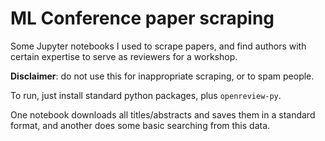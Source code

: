 # ML Conference paper scraping

Some Jupyter notebooks I used to scrape papers, and find authors with certain
expertise to serve as reviewers for a workshop.

**Disclaimer**: do not use this for inappropriate scraping, or to spam people.

To run, just install standard python packages, plus `openreview-py`.

One notebook downloads all titles/abstracts and saves them in a standard
format, and another does some basic searching from this data.

